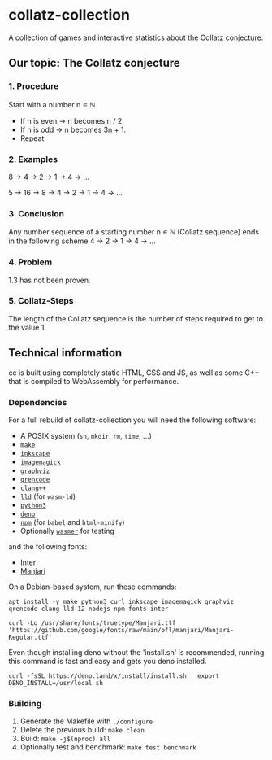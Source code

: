 # collatz-collection
A collection of games and interactive statistics about the Collatz conjecture.

## Our topic: The Collatz conjecture
### 1. Procedure
Start with a number n ∊ ℕ
- If n is even → n becomes n / 2.
- If n is odd → n becomes 3n + 1.
- Repeat

### 2. Examples
8 → 4 → 2 → 1 → 4 → ...

5 → 16 → 8 → 4 → 2 → 1 → 4 → ...

### 3. Conclusion
Any number sequence of a starting number n ∊ ℕ (Collatz sequence)
ends in the following scheme 4 → 2 → 1 → 4 → ...

### 4. Problem
1.3 has not been proven.

### 5. Collatz-Steps
The length of the Collatz sequence is the number of steps required
to get to the value 1.

## Technical information
cc is built using completely static HTML, CSS and JS, as well as some C++ that
is compiled to WebAssembly for performance.

### Dependencies

For a full rebuild of collatz-collection you will need the following software:

* A POSIX system (`sh`, `mkdir`, `rm`, `time`, ...)
* [`make`](https://www.gnu.org/software/make/)
* [`inkscape`](https://inkscape.org)
* [`imagemagick`](https://imagemagick.org)
* [`graphviz`](https://graphviz.org)
* [`qrencode`](https://fukuchi.org/works/qrencode/)
* [`clang++`](https://clang.llvm.org)
* [`lld`](https://lld.llvm.org) (for `wasm-ld`)
* [`python3`](https://www.python.org)
* [`deno`](https://deno.land)
* [`npm`](https://npmjs.com) (for `babel` and `html-minify`)
* Optionally [`wasmer`](https://wasmer.io) for testing

and the following fonts:

* [Inter](https://fonts.google.com/specimen/Inter)
* [Manjari](https://fonts.google.com/specimen/Manjari)

On a Debian-based system, run these commands:

```
apt install -y make python3 curl inkscape imagemagick graphviz qrencode clang lld-12 nodejs npm fonts-inter
```
```
curl -Lo /usr/share/fonts/truetype/Manjari.ttf 'https://github.com/google/fonts/raw/main/ofl/manjari/Manjari-Regular.ttf'
```

Even though installing deno without the 'install.sh' is recommended, running this command is fast and easy and gets you deno installed.
```
curl -fsSL https://deno.land/x/install/install.sh | export DENO_INSTALL=/usr/local sh
```

### Building
1. Generate the Makefile with `./configure`
2. Delete the previous build: `make clean`
3. Build: `make -j$(nproc) all`
4. Optionally test and benchmark: `make test benchmark`
